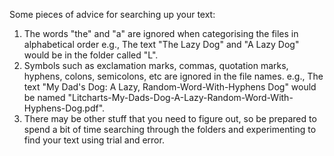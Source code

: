Some pieces of advice for searching up your text:
1. The words "the" and "a" are ignored when categorising the files in alphabetical order
e.g., The text "The Lazy Dog" and "A Lazy Dog" would be in the folder called "L".
2. Symbols such as exclamation marks, commas, quotation marks, hyphens, colons, semicolons, etc are ignored in the file names.
e.g., The text "My Dad's Dog: A Lazy, Random-Word-With-Hyphens Dog" would be named "Litcharts-My-Dads-Dog-A-Lazy-Random-Word-With-Hyphens-Dog.pdf".
3. There may be other stuff that you need to figure out, so be prepared to spend a bit of time searching through the folders and experimenting to find your text using trial and error.